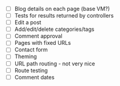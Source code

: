 - [ ] Blog details on each page (base VM?)
- [ ] Tests for results returned by controllers
- [ ] Edit a post
- [ ] Add/edit/delete categories/tags
- [ ] Comment approval
- [ ] Pages with fixed URLs
- [ ] Contact form
- [ ] Theming
- [ ] URL path routing - not very nice
- [ ] Route testing
- [ ] Comment dates